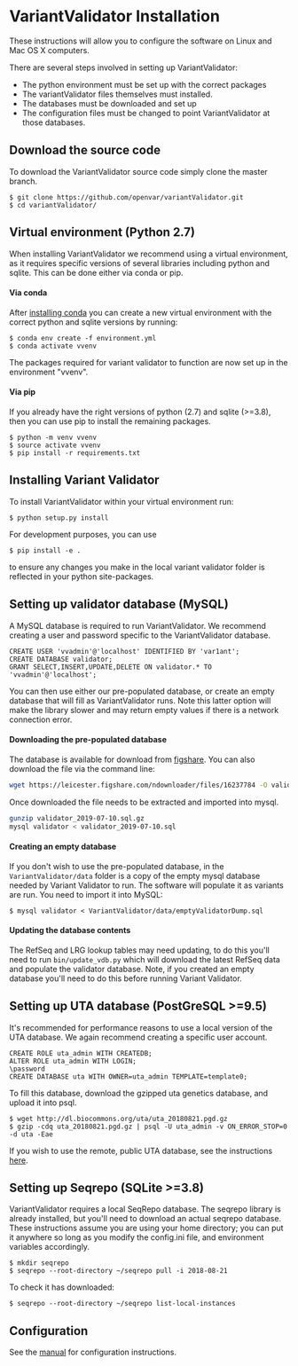 # VariantValidator Installation

These instructions will allow you to configure the software on Linux and Mac OS X computers.

There are several steps involved in setting up VariantValidator:
* The python environment must be set up with the correct packages
* The variantValidator files themselves must installed.
* The databases must be downloaded and set up
* The configuration files must be changed to point VariantValidator at those databases.

## Download the source code

To download the VariantValidator source code simply clone the master branch.

```
$ git clone https://github.com/openvar/variantValidator.git
$ cd variantValidator/
```


## Virtual environment (Python 2.7)

When installing VariantValidator we recommend using a virtual environment, as it requires specific versions of several libraries including python and sqlite. This can be done either via conda or pip.

#### Via conda  
After [installing conda](https://docs.conda.io/projects/conda/en/latest/user-guide/install/) you can create a new virtual environment with the correct python and sqlite versions by running:
```
$ conda env create -f environment.yml
$ conda activate vvenv
```
The packages required for variant validator to function are now set up in the environment "vvenv".

#### Via pip

If you already have the right versions of python (2.7) and sqlite (>=3.8), then you can use pip to install the remaining packages.

```
$ python -m venv vvenv
$ source activate vvenv
$ pip install -r requirements.txt
```

## Installing Variant Validator

To install VariantValidator within your virtual environment run:
```
$ python setup.py install
```
For development purposes, you can use 
```
$ pip install -e .
```
to ensure any changes you make in the local variant validator folder is reflected in your python site-packages.

## Setting up validator database (MySQL)

A MySQL database is required to run VariantValidator. We recommend creating a user and password specific to the
VariantValidator database.

```mysql
CREATE USER 'vvadmin'@'localhost' IDENTIFIED BY 'var1ant';
CREATE DATABASE validator;
GRANT SELECT,INSERT,UPDATE,DELETE ON validator.* TO 'vvadmin'@'localhost';
```

You can then use either our pre-populated database, or create an empty database that will fill as VariantValidator runs. Note this latter option
will make the library slower and may return empty values if there is a network connection error.

#### Downloading the pre-populated database 

The database is available for download from [figshare](https://doi.org/10.25392/leicester.data.8859317.v1). You can also download the file via the command line:

```bash
wget https://leicester.figshare.com/ndownloader/files/16237784 -O validator_2019-07-10.sql.gz
```

Once downloaded the file needs to be extracted and imported into mysql.

```bash
gunzip validator_2019-07-10.sql.gz
mysql validator < validator_2019-07-10.sql
```

#### Creating an empty database

If you don't wish to use the pre-populated database, in the `VariantValidator/data` folder is a copy of the empty mysql 
database needed by Variant Validator to run. The software will populate it as variants are run. You need to import it into 
MySQL:
```
$ mysql validator < VariantValidator/data/emptyValidatorDump.sql 
```

#### Updating the database contents

The RefSeq and LRG lookup tables may need updating, to do this you'll need to run `bin/update_vdb.py` 
which will download the latest RefSeq data and populate the validator database. 
Note, if you created an empty database you'll need to do this before running Variant Validator.

## Setting up UTA database (PostGreSQL >=9.5)

It's recommended for performance reasons to use a local version of the UTA database. We again recommend creating a specific user account.
```
CREATE ROLE uta_admin WITH CREATEDB;
ALTER ROLE uta_admin WITH LOGIN;
\password
CREATE DATABASE uta WITH OWNER=uta_admin TEMPLATE=template0;
```

To fill this database, download the gzipped uta genetics database, and upload it into psql.
```
$ wget http://dl.biocommons.org/uta/uta_20180821.pgd.gz
$ gzip -cdq uta_20180821.pgd.gz | psql -U uta_admin -v ON_ERROR_STOP=0 -d uta -Eae
```

If you wish to use the remote, public UTA database, see the instructions [here](https://github.com/biocommons/uta#accessing-the-public-uta-instance).

## Setting up Seqrepo (SQLite >=3.8)

VariantValidator requires a local SeqRepo database. The seqrepo library is already installed, but you'll need to download an actual seqrepo database. These instructions assume you are using your home directory; you can put it anywhere so long as you modify the config.ini file, and environment variables accordingly.
```
$ mkdir seqrepo
$ seqrepo --root-directory ~/seqrepo pull -i 2018-08-21
```
To check it has downloaded:
```
$ seqrepo --root-directory ~/seqrepo list-local-instances
```

## Configuration

See the [manual](MANUAL.md) for configuration instructions.